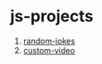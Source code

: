 # js-projects
1. [random-jokes](https://mermaidsdream.github.io/js-projects/random-jokes/)
2. [custom-video](https://mermaidsdream.github.io/js-projects/custom-video/)
